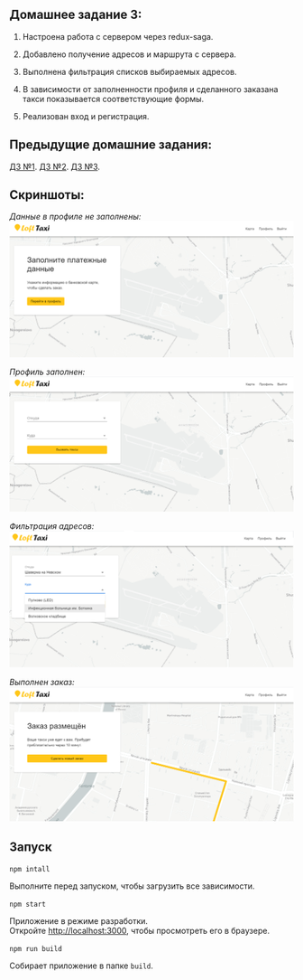 ## Домашнее задание 3:

1. Настроена работа с сервером через redux-saga.

2. Добавлено получение адресов и маршрута с сервера.

3. Выполнена фильтрация списков выбираемых адресов.

4. В зависимости от заполненности профиля и сделанного заказана такси показывается соответствующие формы.

5. Реализован вход и регистрация.

## Предыдущие домашние задания:

[ДЗ №1](https://github.com/XakimAA/loft-taxi/blob/homework-1/README.md).
[ДЗ №2](https://github.com/XakimAA/loft-taxi/blob/homework-2/README.md).
[ДЗ №3](https://github.com/XakimAA/loft-taxi/blob/homework-3/README.md).

## Скриншоты:

_Данные в профиле не заполнены:_<br />
![Данные в профиле не заполнены](./screenshots/homework-4/notFillProfile.PNG)

_Профиль заполнен:_<br />
![Профиль заполнен](./screenshots/homework-4/filledProfile.PNG)

_Фильтрация адресов:_<br />
![Фильтрация адресов](./screenshots/homework-4/filters.png)

_Выполнен заказ:_<br />
![Выполнен заказ](./screenshots/homework-4/ordered.PNG)

## Запуск

`npm intall`

Выполните перед запуском, чтобы загрузить все зависимости.

`npm start`

Приложение в режиме разработки.<br />
Откройте [http://localhost:3000](http://localhost:3000), чтобы просмотреть его в браузере.

`npm run build`

Собирает приложение в папке `build`.
